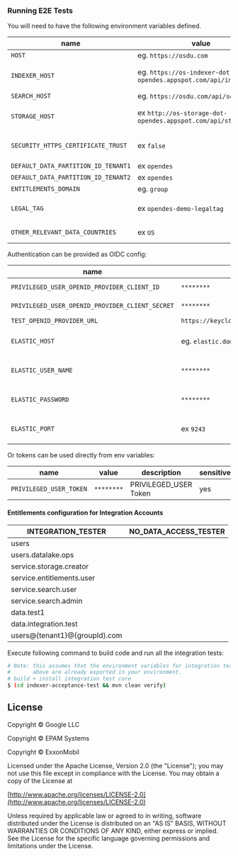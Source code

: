 ### Running E2E Tests

You will need to have the following environment variables defined.

| name                                | value                                                            | description                                                                                       | sensitive? | source                              |
|-------------------------------------|------------------------------------------------------------------|---------------------------------------------------------------------------------------------------|------------|-------------------------------------|
| `HOST`                              | eg. `https://osdu.com`                                           | -                                                                                                 | no         | -                                   |
| `INDEXER_HOST`                      | eg. `https://os-indexer-dot-opendes.appspot.com/api/indexer/v2/` | Indexer API endpoint                                                                              | no         | output of infrastructure deployment |
| `SEARCH_HOST`                       | eg. `https://osdu.com/api/search/v2/`                            | -                                                                                                 | no         | -                                   |
| `STORAGE_HOST`                      | ex `http://os-storage-dot-opendes.appspot.com/api/storage/v2/`   | Storage API endpoint                                                                              | no         | output of infrastructure deployment |
| `SECURITY_HTTPS_CERTIFICATE_TRUST`  | ex `false`                                                       | Elastic client connection uses TrustSelfSignedStrategy(), if it is 'true'                         | no         | output of infrastructure deployment |
| `DEFAULT_DATA_PARTITION_ID_TENANT1` | ex `opendes`                                                     | HTTP Header 'Data-Partition-ID'                                                                   | no         | -                                   |
| `DEFAULT_DATA_PARTITION_ID_TENANT2` | ex `opendes`                                                     | HTTP Header 'Data-Partition-ID'                                                                   | no         | -                                   |
| `ENTITLEMENTS_DOMAIN`               | eg. `group`                                                      | -                                                                                                 | no         | -                                   |
| `LEGAL_TAG`                         | ex `opendes-demo-legaltag`                                       | valid legal tag with a other relevant data countries from `DEFAULT_OTHER_RELEVANT_DATA_COUNTRIES` | no         | -                                   |
| `OTHER_RELEVANT_DATA_COUNTRIES`     | ex `US`                                                          | valid legal tag with a other relevant data countries                                              | no         | -                                   |

Authentication can be provided as OIDC config:

| name                                            | value                                   | description                         | sensitive? | source                              |
|-------------------------------------------------|-----------------------------------------|-------------------------------------|------------|-------------------------------------|
| `PRIVILEGED_USER_OPENID_PROVIDER_CLIENT_ID`     | `********`                              | Client Id for `$INTEGRATION_TESTER` | yes        | -                                   |
| `PRIVILEGED_USER_OPENID_PROVIDER_CLIENT_SECRET` | `********`                              | secret for `$INTEGRATION_TESTER`    | yes        | -                                   |
| `TEST_OPENID_PROVIDER_URL`                      | `https://keycloak.com/auth/realms/osdu` | OpenID provider url                 | yes        | -                                   |
| `ELASTIC_HOST`                                  | eg. `elastic.domain.com`                | Host Elasticsearch                  | yes        | output of infrastructure deployment |
| `ELASTIC_USER_NAME`                             | `********`                              | User name for Elasticsearch         | yes        | output of infrastructure deployment |
| `ELASTIC_PASSWORD`                              | `********`                              | Password for Elasticsearch          | yes        | output of infrastructure deployment |
| `ELASTIC_PORT`                                  | ex `9243`                               | Port Elasticsearch                  | yes        | output of infrastructure deployment |
Or tokens can be used directly from env variables:

| name                    | value      | description           | sensitive? | source |
|-------------------------|------------|-----------------------|------------|--------|
| `PRIVILEGED_USER_TOKEN` | `********` | PRIVILEGED_USER Token | yes        | -      |

#### Entitlements configuration for Integration Accounts

| INTEGRATION_TESTER            | NO_DATA_ACCESS_TESTER |
|-------------------------------|-----------------------|
| users                         |                       |
| users.datalake.ops            |                       |
| service.storage.creator       |                       |
| service.entitlements.user     |                       |
| service.search.user           |                       |
| service.search.admin          |                       |
| data.test1                    |                       |
| data.integration.test         |                       |
| users@{tenant1}@{groupId}.com |                       |

Execute following command to build code and run all the integration tests:

 ```bash
 # Note: this assumes that the environment variables for integration tests as outlined
 #       above are already exported in your environment.
 # build + install integration test core
 $ (cd indexer-acceptance-test && mvn clean verify)
 ```

## License

Copyright © Google LLC

Copyright © EPAM Systems

Copyright © ExxonMobil

Licensed under the Apache License, Version 2.0 (the "License");
you may not use this file except in compliance with the License.
You may obtain a copy of the License at

[http://www.apache.org/licenses/LICENSE-2.0](http://www.apache.org/licenses/LICENSE-2.0)

Unless required by applicable law or agreed to in writing, software
distributed under the License is distributed on an "AS IS" BASIS,
WITHOUT WARRANTIES OR CONDITIONS OF ANY KIND, either express or implied.
See the License for the specific language governing permissions and
limitations under the License.
